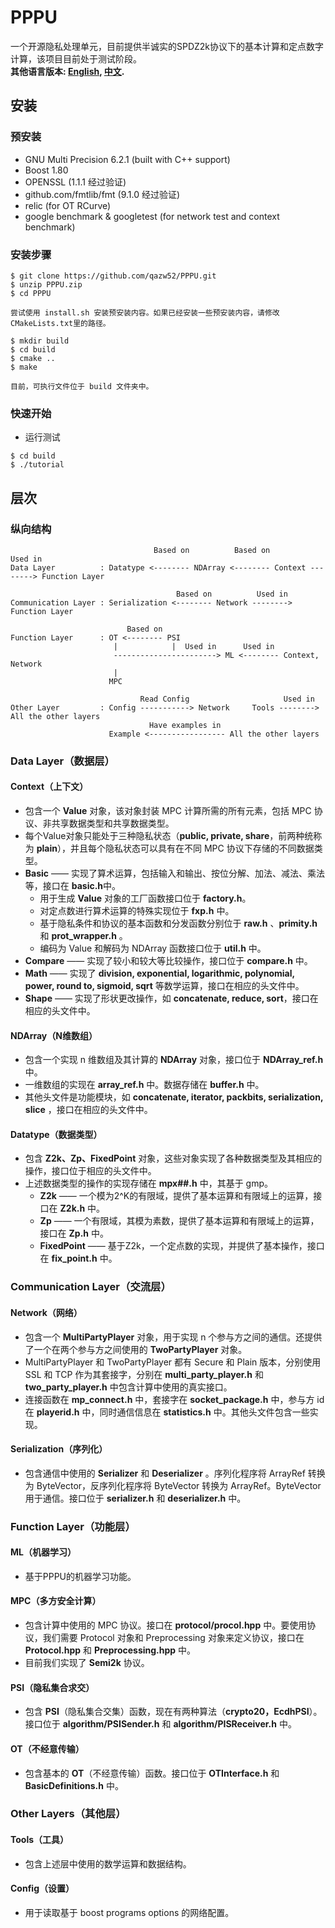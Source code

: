 # PPPU
一个开源隐私处理单元，目前提供半诚实的SPDZ2k协议下的基本计算和定点数字计算，该项目目前处于测试阶段。  
**其他语言版本: [English](README.md), [中文](README.zh-CN.md).**

## 安装
### 预安装
* GNU Multi Precision 6.2.1 (built with C++ support)
* Boost 1.80
* OPENSSL (1.1.1 经过验证)
* github.com/fmtlib/fmt (9.1.0 经过验证)
* relic (for OT RCurve)
* google benchmark & googletest (for network test and context benchmark)

### 安装步骤
```
$ git clone https://github.com/qazw52/PPPU.git
$ unzip PPPU.zip
$ cd PPPU

尝试使用 install.sh 安装预安装内容。如果已经安装一些预安装内容，请修改CMakeLists.txt里的路径。

$ mkdir build
$ cd build
$ cmake ..
$ make

目前，可执行文件位于 build 文件夹中。
```

### 快速开始
* 运行测试
```
$ cd build
$ ./tutorial
```
## 层次
### 纵向结构
```
                                Based on          Based on          Used in
Data Layer          : Datatype <-------- NDArray <-------- Context --------> Function Layer

                                     Based on          Used in
Communication Layer : Serialization <-------- Network --------> Function Layer

                          Based on
Function Layer      : OT <-------- PSI
                       |            |  Used in      Used in
                       -----------------------> ML <-------- Context, Network
                       |
                      MPC

                             Read Config                     Used in
Other Layer         : Config -----------> Network     Tools --------> All the other layers
                               Have examples in
                      Example <----------------- All the other layers
```

### Data Layer（数据层）
#### Context（上下文）
* 包含一个 **Value** 对象，该对象封装 MPC 计算所需的所有元素，包括 MPC 协议、非共享数据类型和共享数据类型。
* 每个Value对象只能处于三种隐私状态（**public, private, share**，前两种统称为 **plain**），并且每个隐私状态可以具有在不同 MPC 协议下存储的不同数据类型。
* **Basic** —— 实现了算术运算，包括输入和输出、按位分解、加法、减法、乘法等，接口在 **basic.h**中。
  * 用于生成 **Value** 对象的工厂函数接口位于 **factory.h**。
  * 对定点数进行算术运算的特殊实现位于 **fxp.h** 中。
  * 基于隐私条件和协议的基本函数和分发函数分别位于 **raw.h** 、**primity.h** 和 **prot_wrapper.h** 。
  * 编码为 Value 和解码为 NDArray 函数接口位于 **util.h** 中。
* **Compare** —— 实现了较小和较大等比较操作，接口位于 **compare.h** 中。
* **Math** —— 实现了 **division, exponential, logarithmic, polynomial, power, round to, sigmoid, sqrt** 等数学运算，接口在相应的头文件中。
* **Shape** —— 实现了形状更改操作，如 **concatenate, reduce, sort**，接口在相应的头文件中。

#### NDArray（N维数组）
* 包含一个实现 n 维数组及其计算的 **NDArray** 对象，接口位于 **NDArray_ref.h** 中。
* 一维数组的实现在 **array_ref.h** 中。数据存储在 **buffer.h** 中。
* 其他头文件是功能模块，如 **concatenate, iterator, packbits, serialization, slice** ，接口在相应的头文件中。

#### Datatype（数据类型）
* 包含 **Z2k、Zp、FixedPoint** 对象，这些对象实现了各种数据类型及其相应的操作，接口位于相应的头文件中。
* 上述数据类型的操作的实现存储在 **mpx##.h** 中，其基于 gmp。
  * **Z2k** —— 一个模为2^K的有限域，提供了基本运算和有限域上的运算，接口在 **Z2k.h** 中。
  * **Zp** —— 一个有限域，其模为素数，提供了基本运算和有限域上的运算，接口在 **Zp.h** 中。
  * **FixedPoint** —— 基于Z2k，一个定点数的实现，并提供了基本操作，接口在 **fix_point.h** 中。

### Communication Layer（交流层）
#### Network（网络）
* 包含一个 **MultiPartyPlayer** 对象，用于实现 n 个参与方之间的通信。还提供了一个在两个参与方之间使用的 **TwoPartyPlayer** 对象。
* MultiPartyPlayer 和 TwoPartyPlayer 都有 Secure 和 Plain 版本，分别使用 SSL 和 TCP 作为其套接字，分别在 **multi_party_player.h** 和 **two_party_player.h** 中包含计算中使用的真实接口。
* 连接函数在 **mp_connect.h** 中，套接字在 **socket_package.h** 中，参与方 id 在 **playerid.h** 中，同时通信信息在 **statistics.h** 中。其他头文件包含一些实现。

#### Serialization（序列化）
* 包含通信中使用的 **Serializer** 和 **Deserializer** 。序列化程序将 ArrayRef 转换为 ByteVector，反序列化程序将 ByteVector 转换为 ArrayRef。ByteVector用于通信。接口位于 **serializer.h** 和 **deserializer.h** 中。

### Function Layer（功能层）
#### ML（机器学习）
* 基于PPPU的机器学习功能。

#### MPC（多方安全计算）
* 包含计算中使用的 MPC 协议。接口在 **protocol/procol.hpp** 中。要使用协议，我们需要 Protocol 对象和 Preprocessing 对象来定义协议，接口在 **Protocol.hpp** 和 **Preprocessing.hpp** 中。
* 目前我们实现了 **Semi2k** 协议。

#### PSI（隐私集合求交）
* 包含 **PSI**（隐私集合交集）函数，现在有两种算法（**crypto20，EcdhPSI**）。接口位于 **algorithm/PSISender.h** 和 **algorithm/PISReceiver.h** 中。

#### OT（不经意传输）
* 包含基本的 **OT**（不经意传输）函数。接口位于 **OTInterface.h** 和 **BasicDefinitions.h** 中。

### Other Layers（其他层）
#### Tools（工具）
* 包含上述层中使用的数学运算和数据结构。

#### Config（设置）
* 用于读取基于 boost programs options 的网络配置。



